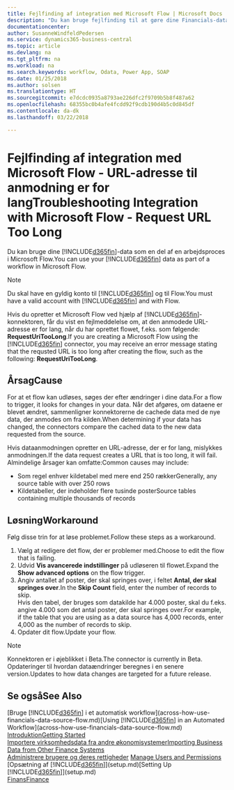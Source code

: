 ```yaml
---
title: Fejlfinding af integration med Microsoft Flow | Microsoft Docs
description: "Du kan bruge fejlfinding til at gøre dine Financials-data tilgængelige som datakilde og angive en OData URL-adresse til dine webtjenester for at oprette et automatiseret workflow."
documentationcenter: 
author: SusanneWindfeldPedersen
ms.service: dynamics365-business-central
ms.topic: article
ms.devlang: na
ms.tgt_pltfrm: na
ms.workload: na
ms.search.keywords: workflow, Odata, Power App, SOAP
ms.date: 01/25/2018
ms.author: solsen
ms.translationtype: HT
ms.sourcegitcommit: e7dcdc0935a8793ae226dfc2f9709b5b8f487a62
ms.openlocfilehash: 68355bc0b4afe4fcdd92f9cdb190d4b5c0d845df
ms.contentlocale: da-dk
ms.lasthandoff: 03/22/2018

---
```

# <a name="troubleshooting-integration-with-microsoft-flow---request-url-too-long"></a><span data-ttu-id="797b4-103">Fejlfinding af integration med Microsoft Flow - URL-adresse til anmodning er for lang</span><span class="sxs-lookup"><span data-stu-id="797b4-103">Troubleshooting Integration with Microsoft Flow - Request URL Too Long</span></span>
<span data-ttu-id="797b4-104">Du kan bruge dine [!INCLUDE[d365fin](includes/d365fin_md.md)]-data som en del af en arbejdsproces i Microsoft Flow.</span><span class="sxs-lookup"><span data-stu-id="797b4-104">You can use your [!INCLUDE[d365fin](includes/d365fin_md.md)] data as part of a workflow in Microsoft Flow.</span></span>  

> [!NOTE]  
>   <span data-ttu-id="797b4-105">Du skal have en gyldig konto til [!INCLUDE[d365fin](includes/d365fin_md.md)] og til Flow.</span><span class="sxs-lookup"><span data-stu-id="797b4-105">You must have a valid account with [!INCLUDE[d365fin](includes/d365fin_md.md)] and with Flow.</span></span>  

<span data-ttu-id="797b4-106">Hvis du opretter et Microsoft Flow ved hjælp af [!INCLUDE[d365fin](includes/d365fin_md.md)]-konnektoren, får du vist en fejlmeddelelse om, at den anmodede URL-adresse er for lang, når du har oprettet flowet, f.eks. som følgende: **RequestUriTooLong**.</span><span class="sxs-lookup"><span data-stu-id="797b4-106">If you are creating a Microsoft Flow using the [!INCLUDE[d365fin](includes/d365fin_md.md)] connector, you may receive an error message stating that the requsted URL is too long after creating the flow, such as the following: **RequestUriTooLong**.</span></span>

## <a name="cause"></a><span data-ttu-id="797b4-107">Årsag</span><span class="sxs-lookup"><span data-stu-id="797b4-107">Cause</span></span>
<span data-ttu-id="797b4-108">For at et flow kan udløses, søges der efter ændringer i dine data.</span><span class="sxs-lookup"><span data-stu-id="797b4-108">For a flow to trigger, it looks for changes in your data.</span></span> <span data-ttu-id="797b4-109">Når det afgøres, om dataene er blevet ændret, sammenligner konnektorerne de cachede data med de nye data, der anmodes om fra kilden.</span><span class="sxs-lookup"><span data-stu-id="797b4-109">When determining if your data has changed, the connectors compare the cached data to the new data requested from the source.</span></span>  

<span data-ttu-id="797b4-110">Hvis dataanmodningen opretter en URL-adresse, der er for lang, mislykkes anmodningen.</span><span class="sxs-lookup"><span data-stu-id="797b4-110">If the data request creates a URL that is too long, it will fail.</span></span> <span data-ttu-id="797b4-111">Almindelige årsager kan omfatte:</span><span class="sxs-lookup"><span data-stu-id="797b4-111">Common causes may include:</span></span>
- <span data-ttu-id="797b4-112">Som regel enhver kildetabel med mere end 250 rækker</span><span class="sxs-lookup"><span data-stu-id="797b4-112">Generally, any source table with over 250 rows</span></span>
- <span data-ttu-id="797b4-113">Kildetabeller, der indeholder flere tusinde poster</span><span class="sxs-lookup"><span data-stu-id="797b4-113">Source tables containing multiple thousands of records</span></span>

## <a name="workaround"></a><span data-ttu-id="797b4-114">Løsning</span><span class="sxs-lookup"><span data-stu-id="797b4-114">Workaround</span></span>
<span data-ttu-id="797b4-115">Følg disse trin for at løse problemet.</span><span class="sxs-lookup"><span data-stu-id="797b4-115">Follow these steps as a workaround.</span></span>
1. <span data-ttu-id="797b4-116">Vælg at redigere det flow, der er problemer med.</span><span class="sxs-lookup"><span data-stu-id="797b4-116">Choose to edit the flow that is failing.</span></span>
2. <span data-ttu-id="797b4-117">Udvid **Vis avancerede indstillinger** på udløseren til flowet.</span><span class="sxs-lookup"><span data-stu-id="797b4-117">Expand the **Show advanced options** on the flow trigger.</span></span>
3. <span data-ttu-id="797b4-118">Angiv antallet af poster, der skal springes over, i feltet **Antal, der skal springes over**.</span><span class="sxs-lookup"><span data-stu-id="797b4-118">In the **Skip Count** field, enter the number of records to skip.</span></span>  
<span data-ttu-id="797b4-119">Hvis den tabel, der bruges som datakilde har 4.000 poster, skal du f.eks. angive 4.000 som det antal poster, der skal springes over.</span><span class="sxs-lookup"><span data-stu-id="797b4-119">For example, if the table that you are using as a data source has 4,000 records, enter 4,000 as the number of records to skip.</span></span>
4. <span data-ttu-id="797b4-120">Opdater dit flow.</span><span class="sxs-lookup"><span data-stu-id="797b4-120">Update your flow.</span></span>

> [!NOTE]  
> <span data-ttu-id="797b4-121">Konnektoren er i øjeblikket i Beta.</span><span class="sxs-lookup"><span data-stu-id="797b4-121">The connector is currently in Beta.</span></span> <span data-ttu-id="797b4-122">Opdateringer til hvordan dataændringer beregnes i en senere version.</span><span class="sxs-lookup"><span data-stu-id="797b4-122">Updates to how data changes are targeted for a future release.</span></span>


## <a name="see-also"></a><span data-ttu-id="797b4-123">Se også</span><span class="sxs-lookup"><span data-stu-id="797b4-123">See Also</span></span>
<span data-ttu-id="797b4-124">[Bruge [!INCLUDE[d365fin](includes/d365fin_md.md)] i et automatisk workflow](across-how-use-financials-data-source-flow.md)</span><span class="sxs-lookup"><span data-stu-id="797b4-124">[Using [!INCLUDE[d365fin](includes/d365fin_md.md)] in an Automated Workflow](across-how-use-financials-data-source-flow.md)</span></span>  
[<span data-ttu-id="797b4-125">Introduktion</span><span class="sxs-lookup"><span data-stu-id="797b4-125">Getting Started</span></span>](product-get-started.md)  
[<span data-ttu-id="797b4-126">Importere virksomhedsdata fra andre økonomisystemer</span><span class="sxs-lookup"><span data-stu-id="797b4-126">Importing Business Data from Other Finance Systems</span></span>](upload-data.md)  
<span data-ttu-id="797b4-127">[Administrere brugere og deres rettigheder](ui-how-users-permissions.md)  </span><span class="sxs-lookup"><span data-stu-id="797b4-127">[Manage Users and Permissions](ui-how-users-permissions.md)  </span></span>  
<span data-ttu-id="797b4-128">[Opsætning af [!INCLUDE[d365fin](includes/d365fin_md.md)]](setup.md)</span><span class="sxs-lookup"><span data-stu-id="797b4-128">[Setting Up [!INCLUDE[d365fin](includes/d365fin_md.md)]](setup.md)</span></span>  
[<span data-ttu-id="797b4-129">Finans</span><span class="sxs-lookup"><span data-stu-id="797b4-129">Finance</span></span>](finance.md)  

